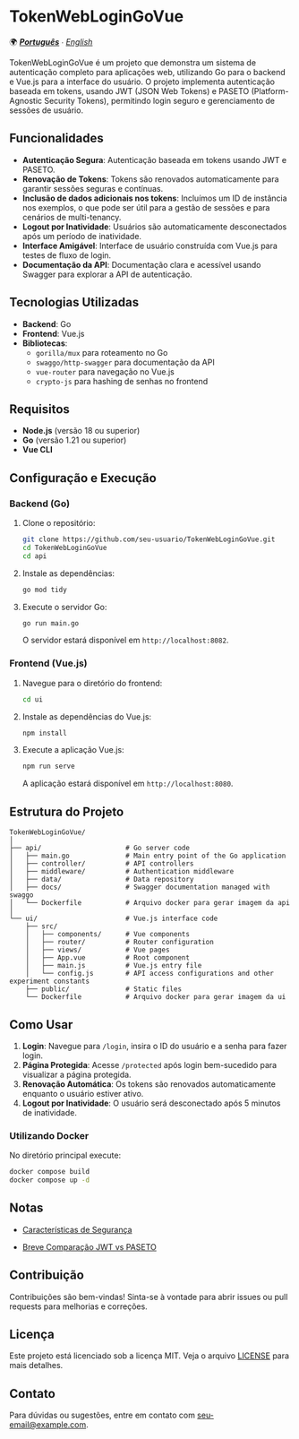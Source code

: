 # TokenWebLoginGoVue

🌍 *[**Português**](README.md) ∙ [English](README_en.md)*

TokenWebLoginGoVue é um projeto que demonstra um sistema de autenticação completo para aplicações web, utilizando Go para o backend e Vue.js para a interface do usuário. O projeto implementa autenticação baseada em tokens, usando JWT (JSON Web Tokens) e PASETO (Platform-Agnostic Security Tokens), permitindo login seguro e gerenciamento de sessões de usuário.

## Funcionalidades

- **Autenticação Segura**: Autenticação baseada em tokens usando JWT e PASETO.
- **Renovação de Tokens**: Tokens são renovados automaticamente para garantir sessões seguras e contínuas.
- **Inclusão de dados adicionais nos tokens**: Incluímos um ID de instância nos exemplos, o que pode ser útil para a gestão de sessões e para cenários de multi-tenancy.
- **Logout por Inatividade**: Usuários são automaticamente desconectados após um período de inatividade.
- **Interface Amigável**: Interface de usuário construída com Vue.js para testes de fluxo de login.
- **Documentação da API**: Documentação clara e acessível usando Swagger para explorar a API de autenticação.

## Tecnologias Utilizadas

- **Backend**: Go
- **Frontend**: Vue.js
- **Bibliotecas**:
  - `gorilla/mux` para roteamento no Go
  - `swaggo/http-swagger` para documentação da API
  - `vue-router` para navegação no Vue.js
  - `crypto-js` para hashing de senhas no frontend

## Requisitos

- **Node.js** (versão 18 ou superior)
- **Go** (versão 1.21 ou superior)
- **Vue CLI**

## Configuração e Execução

### Backend (Go)

1. Clone o repositório:

   ```bash
   git clone https://github.com/seu-usuario/TokenWebLoginGoVue.git
   cd TokenWebLoginGoVue
   cd api
   ```

2. Instale as dependências:

   ```bash
   go mod tidy
   ```

3. Execute o servidor Go:

   ```bash
   go run main.go
   ```

   O servidor estará disponível em `http://localhost:8082`.

### Frontend (Vue.js)

1. Navegue para o diretório do frontend:

   ```bash
   cd ui
   ```

2. Instale as dependências do Vue.js:

   ```bash
   npm install
   ```

3. Execute a aplicação Vue.js:

   ```bash
   npm run serve
   ```

   A aplicação estará disponível em `http://localhost:8080`.

## Estrutura do Projeto

```plaintext
TokenWebLoginGoVue/
│
├── api/                     # Go server code
│   ├── main.go              # Main entry point of the Go application
│   ├── controller/          # API controllers
│   ├── middleware/          # Authentication middleware
│   ├── data/                # Data repository
│   ├── docs/                # Swagger documentation managed with swaggo
│   └── Dockerfile           # Arquivo docker para gerar imagem da api
│
└── ui/                      # Vue.js interface code
    ├── src/
    │   ├── components/      # Vue components
    │   ├── router/          # Router configuration
    │   ├── views/           # Vue pages
    │   ├── App.vue          # Root component
    │   ├── main.js          # Vue.js entry file
    │   └── config.js        # API access configurations and other experiment constants
    ├── public/              # Static files
    └── Dockerfile           # Arquivo docker para gerar imagem da ui
```

## Como Usar

1. **Login**: Navegue para `/login`, insira o ID do usuário e a senha para fazer login.
2. **Página Protegida**: Acesse `/protected` após login bem-sucedido para visualizar a página protegida.
3. **Renovação Automática**: Os tokens são renovados automaticamente enquanto o usuário estiver ativo.
4. **Logout por Inatividade**: O usuário será desconectado após 5 minutos de inatividade.

### Utilizando Docker

No diretório principal execute:

```bash
docker compose build
docker compose up -d
```

## Notas

- [Características de Segurança](./notes/feature_pt.md)

- [Breve Comparação JWT vs PASETO](./notes/token_compare_pt.md)


## Contribuição

Contribuições são bem-vindas! Sinta-se à vontade para abrir issues ou pull requests para melhorias e correções.

## Licença

Este projeto está licenciado sob a licença MIT. Veja o arquivo [LICENSE](LICENSE) para mais detalhes.

## Contato

Para dúvidas ou sugestões, entre em contato com [seu-email@example.com](mailto:jcf_ssp@hotmail.com).
